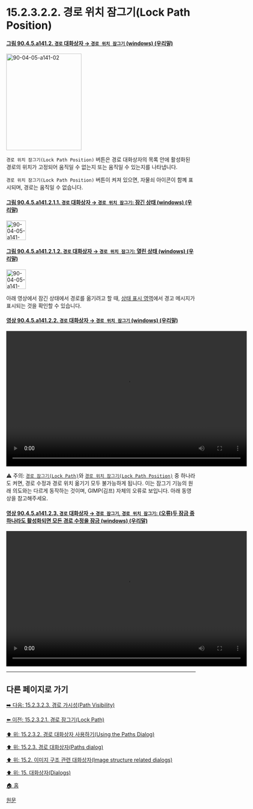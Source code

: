 # 15.2.3.2.2. 경로 위치 잠그기(Lock Path Position)

<a id="90-04-05-a141-02"></a>

#### [그림 90.4.5.a141.2. `경로` 대화상자 → `경로 위치 잠그기` (windows) (우리말)](./90-04-0005-paths.md#90-04-05-a141-02)
<img width="200" height="257" alt="90-04-05-a141-02" src="https://github.com/wonder13662/gimp/assets/15767104/a52cbb8f-6070-409f-936c-5be84ffcc112" />

`경로 위치 잠그기(Lock Path Position)` 버튼은 경로 대화상자의 목록 안에 활성화된 경로의 위치가 고정되어 움직일 수 없는지 또는 움직일 수 있는지를 나타냅니다.

`경로 위치 잠그기(Lock Path Position)` 버튼이 켜져 있으면, 자물쇠 아이콘이 함꼐 표시되며, 경로는 움직일 수 없습니다.

<a id="90-04-05-a141-02-01-01"></a>

#### [그림 90.4.5.a141.2.1.1. `경로` 대화상자 → `경로 위치 잠그기`: 잠긴 상태 (windows) (우리말)](./90-04-0005-paths.md#90-04-05-a141-02-01-01)
<img width="52" height="52" alt="90-04-05-a141-02-01-01" src="https://github.com/wonder13662/gimp/assets/15767104/3d952421-7397-496f-ad37-cb66580162d5" />

<a id="90-04-05-a141-02-01-02"></a>

#### [그림 90.4.5.a141.2.1.2. `경로` 대화상자 → `경로 위치 잠그기`: 열린 상태 (windows) (우리말)](./90-04-0005-paths.md#90-04-05-a141-02-01-02)
<img width="52" height="52" alt="90-04-05-a141-02-01-02" src="https://github.com/wonder13662/gimp/assets/15767104/698d6241-2e9f-476d-b064-1e929891adc5" />

아래 영상에서 잠긴 상태에서 경로를 옮기려고 할 때, [상태 표시 영역](./03-02-04-09-status-area.md)에서 경고 메시지가 표시되는 것을 확인할 수 있습니다.

<a id="90-04-05-a141-02-02"></a>

#### [영상 90.4.5.a141.2.2. `경로` 대화상자 → `경로 위치 잠그기` (windows) (우리말)](./90-04-0005-paths.md#90-04-05-a141-02-02)
<video controls="controls" width="640" height="360" src="https://github.com/wonder13662/gimp/assets/15767104/e8b0bc3f-ad68-4d7a-87d3-a0724d8e6155"></video>

⚠️ 주의: [`경로 잠그기(Lock Path)`](./15-02-03-02-01-lock_path.md)와 [`경로 위치 잠그기(Lock Path Position)`](./15-02-03-02-02-lock_path_position.md) 중 하나라도 켜면, 경로 수정과 경로 위치 옮기기 모두 불가능하게 됩니다. 이는 잠그기 기능의 원래 의도와는 다르게 동작하는 것이며, GIMP(김프) 자체의 오류로 보입니다. 아래 동영상을 참고해주세요.

<a id="90-04-05-a141-02-03"></a>

#### [영상 90.4.5.a141.2.3. `경로` 대화상자 → `경로 잠그기`, `경로 위치 잠그기`: (오류)두 잠금 중 하나라도 활성화되면 모든 경로 수정을 잠금 (windows) (우리말)](./90-04-0005-paths.md#90-04-05-a141-02-03)
<video controls="controls" width="640" height="360" src="https://github.com/wonder13662/gimp/assets/15767104/5a6c0cda-db24-49d0-a423-3bfb298d6f24"></video>

***

## 다른 페이지로 가기

[➡️ 다음: 15.2.3.2.3. 경로 가시성(Path Visibility)](./15-02-03-02-03-path_visibility.md)

[⬅️ 이전: 15.2.3.2.1. 경로 잠그기(Lock Path)](./15-02-03-02-01-lock_path.md)

[⬆️ 위: 15.2.3.2. 경로 대화상자 사용하기(Using the Paths Dialog)](./15-02-03-02-00-using_the_paths_dialog.md)

[⬆️ 위: 15.2.3. 경로 대화상자(Paths dialog)](./15-02-03-00-paths-dialog.md)

[⬆️ 위: 15.2. 이미지 구조 관련 대화상자(Image structure related dialogs)](./15-02-00-image-structure-related-dialogs.md)

[⬆️ 위: 15. 대화상자(Dialogs)](./15-00-dialogs.md)

[🏠 홈](./00-home.md)

[원문](https://docs.gimp.org/2.10/ko/gimp-path-dialog.html#gimp-path-dialog-using)